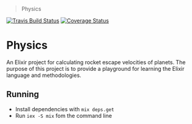 > Physics

[![Travis Build Status](https://travis-ci.org/barryanderson/physics.svg?branch=master)](https://travis-ci.org/barryanderson/physics)
[![Coverage Status](https://coveralls.io/repos/github/barryanderson/physics/badge.svg?branch=master)](https://coveralls.io/github/barryanderson/physics?branch=master)

# Physics

An Elixir project for calculating rocket escape velocities of planets.   The purpose of this project is to provide a playground for learning the Elixir language and methodologies.

## Running

* Install dependencies with `mix deps.get`
* Run `iex -S mix` fom the command line
